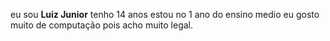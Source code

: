 eu sou **Luiz Junior** tenho 14 anos estou no 1 ano do ensino medio eu gosto muito de computação pois acho muito legal.
